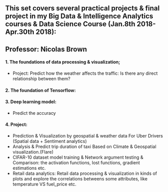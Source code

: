 ## This set covers  several practical projects & final project in my Big Data & Intelligence Analytics courses & Data Science Course (Jan.8th 2018-Apr.30th 2018):  
## Professor: Nicolas Brown  

#### 1. The foundations of data processing & visualization;  
* Project: Predict how the weather affects the traffic: Is there any direct relationship between them?  
#### 2. The foundation of Tensorflow:  
#### 3. Deep learning model:  
* Predict the accuracy  
#### 4. Project:  
* Prediction & Visualization by geospatial & weather data For Uber Drivers (Spatial data + Sentiment analytics)  
* Analysis & Predict trip duration of taxi Based on Climate & Geospatial visualization.(Flare)
* CIFAR-10 dataset model training & Network argument testing & Comparison:  the activation functions, lost functions, gradient estimations etc.
* Retail data analytics:  Retail data processing & visualization in kinds of plots and explore the correlations betweens some attributes, like temperature VS fuel_price etc.




